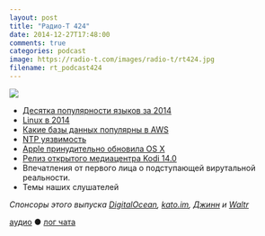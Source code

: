 ```yaml
---
layout: post
title: "Радио-Т 424"
date: 2014-12-27T17:48:00
comments: true
categories: podcast
image: https://radio-t.com/images/radio-t/rt424.jpg
filename: rt_podcast424
---
```

![](https://radio-t.com/images/radio-t/rt424.jpg)

* [Десятка популярности языков за 2014](http://prsm.tc/9pkpRH)
* [Linux в 2014](http://www.zdnet.com/article/linux-and-open-source-2014-it-was-the-best-of-years-it-was-the-worst-of-years/)
* [Какие базы данных популярны в AWS](http://prsm.tc/NfyGUs)
* [NTP уязвимость](http://www.techworm.net/2014/12/critical-flaw-network-time-protocol-ntp-detected-google-researchers.html)
* [Apple принудительно обновила OS X](https://gigaom.com/2014/12/23/critical-flaw-forces-apple-to-push-mac-update-for-first-time/)
* [Релиз открытого медиацентра Kodi 14.0](http://www.opennet.ru/opennews/art.shtml?num=41329)
* Впечатления от первого лица о подступающей вирутальной реальности.
* Темы наших слушателей

_Спонсоры этого выпуска [DigitalOcean](https://www.digitalocean.com), [kato.im](https://kato.im), [Джинн](http://djinni.co) и [Waltr](http://softorino.com/waltr)_

[аудио](http://cdn.radio-t.com/rt_podcast424.mp3) ● [лог чата](http://chat.radio-t.com/logs/radio-t-424.html)
<audio src="http://cdn.radio-t.com/rt_podcast424.mp3" preload="none"></audio>
